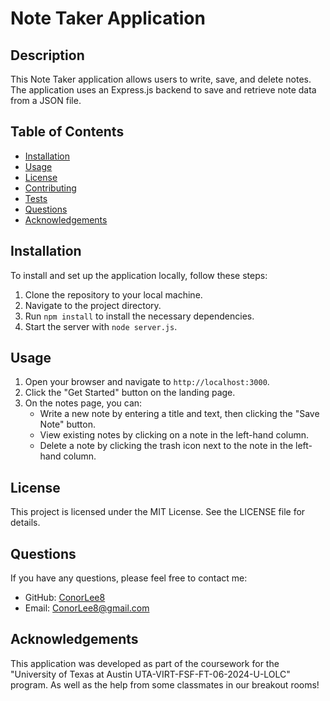 # Note Taker Application

## Description

This Note Taker application allows users to write, save, and delete notes. The application uses an Express.js backend to save and retrieve note data from a JSON file.

## Table of Contents

- [Installation](#installation)
- [Usage](#usage)
- [License](#license)
- [Contributing](#contributing)
- [Tests](#tests)
- [Questions](#questions)
- [Acknowledgements](#acknowledgements)

## Installation

To install and set up the application locally, follow these steps:

1. Clone the repository to your local machine.
2. Navigate to the project directory.
3. Run `npm install` to install the necessary dependencies.
4. Start the server with `node server.js`.

## Usage

1. Open your browser and navigate to `http://localhost:3000`.
2. Click the "Get Started" button on the landing page.
3. On the notes page, you can:
   - Write a new note by entering a title and text, then clicking the "Save Note" button.
   - View existing notes by clicking on a note in the left-hand column.
   - Delete a note by clicking the trash icon next to the note in the left-hand column.

## License

This project is licensed under the MIT License. See the LICENSE file for details.


## Questions

If you have any questions, please feel free to contact me:

- GitHub: [ConorLee8](https://github.com/conorlee8)
- Email: ConorLee8@gmail.com

## Acknowledgements

This application was developed as part of the coursework for the "University of Texas at Austin UTA-VIRT-FSF-FT-06-2024-U-LOLC" program. As well as the help from some classmates in our breakout rooms!

